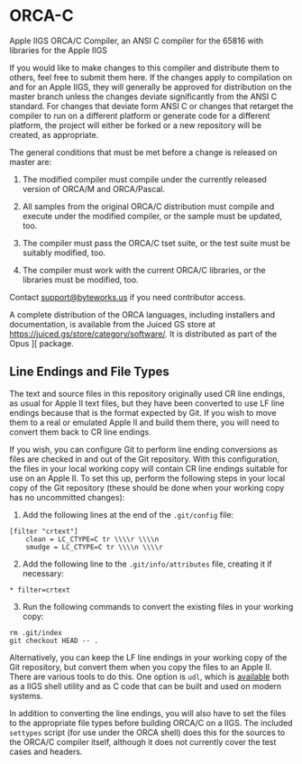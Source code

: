 # ORCA-C
Apple IIGS ORCA/C Compiler, an ANSI C compiler for the 65816 with libraries for the Apple IIGS

If you would like to make changes to this compiler and distribute them to others, feel free to submit them here. If the changes apply to compilation on and for an Apple IIGS, they will generally be approved for distribution on the master branch unless the changes deviate significantly from the ANSI C standard. For changes that deviate form ANSI C or changes that retarget the compiler to run on a different platform or generate code for a different platform, the project will either be forked or a new repository will be created, as appropriate.

The general conditions that must be met before a change is released on master are:

1. The modified compiler must compile under the currently released version of ORCA/M and ORCA/Pascal.

2. All samples from the original ORCA/C distribution must compile and execute under the modified compiler, or the sample must be updated, too.

3. The compiler must pass the ORCA/C tset suite, or the test suite must be suitably modified, too.

4. The compiler must work with the current ORCA/C libraries, or the libraries must be modified, too.

Contact support@byteworks.us if you need contributor access.

A complete distribution of the ORCA languages, including installers and documentation, is available from the Juiced GS store at https://juiced.gs/store/category/software/. It is distributed as part of the Opus ][ package.

## Line Endings and File Types

The text and source files in this repository originally used CR line endings, as usual for Apple II text files, but they have been converted to use LF line endings because that is the format expected by Git. If you wish to move them to a real or emulated Apple II and build them there, you will need to convert them back to CR line endings.

If you wish, you can configure Git to perform line ending conversions as files are checked in and out of the Git repository. With this configuration, the files in your local working copy will contain CR line endings suitable for use on an Apple II. To set this up, perform the following steps in your local copy of the Git repository (these should be done when your working copy has no uncommitted changes):

1. Add the following lines at the end of the `.git/config` file:
```
[filter "crtext"]
	clean = LC_CTYPE=C tr \\\\r \\\\n
	smudge = LC_CTYPE=C tr \\\\n \\\\r
```

2. Add the following line to the `.git/info/attributes` file, creating it if necessary:
```
* filter=crtext
```

3. Run the following commands to convert the existing files in your working copy:
```
rm .git/index
git checkout HEAD -- .
```

Alternatively, you can keep the LF line endings in your working copy of the Git repository, but convert them when you copy the files to an Apple II. There are various tools to do this.  One option is `udl`, which is [available][udl] both as a IIGS shell utility and as C code that can be built and used on modern systems.

[udl]: http://ftp.gno.org/pub/apple2/gs.specific/gno/file.convert/udl.114.shk

In addition to converting the line endings, you will also have to set the files to the appropriate file types before building ORCA/C on a IIGS. The included `settypes` script (for use under the ORCA shell) does this for the sources to the ORCA/C compiler itself, although it does not currently cover the test cases and headers.
